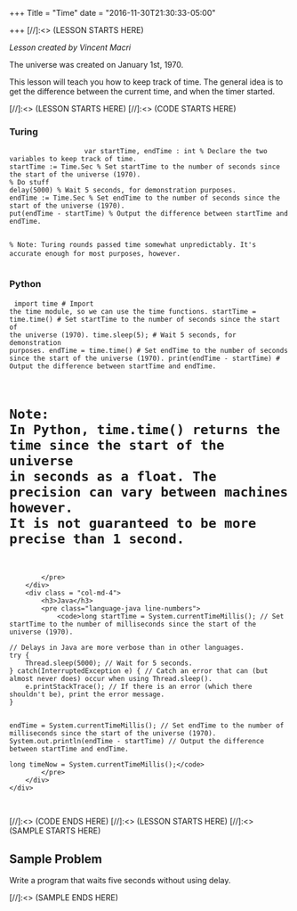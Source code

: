 +++
Title = "Time"
date = "2016-11-30T21:30:33-05:00"

+++
[//]:<> (LESSON STARTS HERE)
<div id = "Description" class = "container">
	<div class = "row">
		<div class = "col-md-12">
			<i>Lesson created by Vincent Macri</i>
			<p>The universe was created on January 1st, 1970.</p>
			<p>This lesson will teach you how to keep track of time. The general idea is to get the difference between the current time, and when the timer started.</p>
		</div>
	</div>
</div>
[//]:<> (LESSON STARTS HERE)
[//]:<> (CODE STARTS HERE)
<div id = "Code" class = "container">
	<div class = "row">
		<div class = "col-md-4">
			<h3>Turing</h3>
			<pre class="language-turing line-numbers">
				<code>var startTime, endTime : int % Declare the two variables to keep track of time.
startTime := Time.Sec % Set startTime to the number of seconds since the start of the universe (1970).
% Do stuff
delay(5000) % Wait 5 seconds, for demonstration purposes.
endTime := Time.Sec % Set endTime to the number of seconds since the start of the universe (1970).
put(endTime - startTime) % Output the difference between startTime and endTime.

% Note: Turing rounds passed time somewhat unpredictably. It's accurate enough for most purposes, however.
</code>
			</pre>
		</div>
		<div class = "col-md-4">
			<h3>Python</h3>
			<pre class="language-python line-numbers">
				<code>import time # Import the time module, so we can use the time functions.
startTime = time.time() # Set startTime to the number of seconds since the start of the universe (1970).
time.sleep(5); # Wait 5 seconds, for demonstration purposes.
endTime = time.time() # Set endTime to the number of seconds since the start of the universe (1970).
print(endTime - startTime) # Output the difference between startTime and endTime.

# Note: In Python, time.time() returns the time since the start of the universe in seconds as a float. The precision can vary between machines however. It is not guaranteed to be more precise than 1 second.</code>
			</pre>
		</div>
		<div class = "col-md-4">
			<h3>Java</h3>
			<pre class="language-java line-numbers">
				<code>long startTime = System.currentTimeMillis(); // Set startTime to the number of milliseconds since the start of the universe (1970).

	// Delays in Java are more verbose than in other languages.
	try {
		Thread.sleep(5000); // Wait for 5 seconds.
	} catch(InterruptedException e) { // Catch an error that can (but almost never does) occur when using Thread.sleep().
		e.printStackTrace(); // If there is an error (which there shouldn't be), print the error message.
	}


	endTime = System.currentTimeMillis(); // Set endTime to the number of milliseconds since the start of the universe (1970).
	System.out.println(endTime - startTime) // Output the difference between startTime and endTime.

	long timeNow = System.currentTimeMillis();</code>
			</pre>
		</div>
	</div>
</div>
[//]:<> (CODE ENDS HERE)
[//]:<> (LESSON STARTS HERE)
[//]:<> (SAMPLE STARTS HERE)
<div id = "Sample" class = "container">
	<div class = "row">
		<div class = "col-md-12">
			<h2> Sample Problem </h2>
			<p>Write a program that waits five seconds without using delay.</p>
		</div>
	</div>
</div>
[//]:<> (SAMPLE ENDS HERE)
